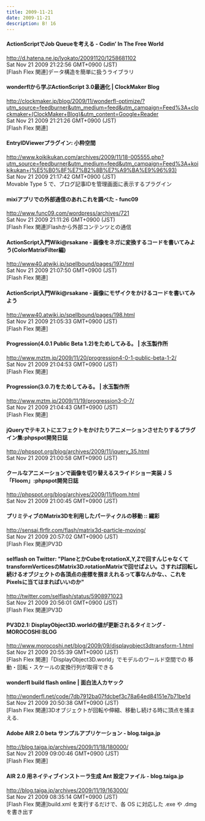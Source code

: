 ```yaml
---
title: 2009-11-21
date: 2009-11-21
description: B! 16
---
```


####  ActionScriptでJob Queueを考える - Codin’ In The Free World
http://d.hatena.ne.jp/lyokato/20091120/1258681102<br>
Sat Nov 21 2009 21:22:56 GMT+0900 (JST)<br>
[Flash Flex 関連]データ構造を簡単に扱うライブラリ


####   wonderflから学ぶActionScript 3.0最適化 | ClockMaker Blog
http://clockmaker.jp/blog/2009/11/wonderfl-optimize/?utm_source=feedburner&utm_medium=feed&utm_campaign=Feed%3A+clockmaker+(ClockMaker+Blog)&utm_content=Google+Reader<br>
Sat Nov 21 2009 21:21:26 GMT+0900 (JST)<br>
[Flash Flex 関連]


#### EntryIDViewerプラグイン: 小粋空間
http://www.koikikukan.com/archives/2009/11/18-005555.php?utm_source=feedburner&utm_medium=feed&utm_campaign=Feed%3A+koikikukan+(%E5%B0%8F%E7%B2%8B%E7%A9%BA%E9%96%93)<br>
Sat Nov 21 2009 21:17:42 GMT+0900 (JST)<br>
Movable Type 5 で、ブログ記事IDを管理画面に表示するプラグイン


####  mixiアプリでの外部通信のあれこれを調べた - func09
http://www.func09.com/wordpress/archives/721<br>
Sat Nov 21 2009 21:11:26 GMT+0900 (JST)<br>
[Flash Flex 関連]Flashから外部コンテンツとの通信


#### ActionScript入門Wiki@rsakane - 画像をネガに変換するコードを書いてみよう(ColorMatrixFilter編)
http://www40.atwiki.jp/spellbound/pages/197.html<br>
Sat Nov 21 2009 21:07:50 GMT+0900 (JST)<br>
[Flash Flex 関連]


#### ActionScript入門Wiki@rsakane - 画像にモザイクをかけるコードを書いてみよう
http://www40.atwiki.jp/spellbound/pages/198.html<br>
Sat Nov 21 2009 21:05:33 GMT+0900 (JST)<br>
[Flash Flex 関連]


#### Progression(4.0.1 Public Beta 1.2)をためしてみる。 | 水玉製作所
http://www.mztm.jp/2009/11/20/progression4-0-1-public-beta-1-2/<br>
Sat Nov 21 2009 21:04:53 GMT+0900 (JST)<br>
[Flash Flex 関連]


#### Progression(3.0.7)をためしてみる。 | 水玉製作所
http://www.mztm.jp/2009/11/19/progression3-0-7/<br>
Sat Nov 21 2009 21:04:43 GMT+0900 (JST)<br>
[Flash Flex 関連]


#### jQueryでテキストにエフェクトをかけたりアニメーションさせたりするプラグイン集:phpspot開発日誌
http://phpspot.org/blog/archives/2009/11/jquery_35.html<br>
Sat Nov 21 2009 21:00:58 GMT+0900 (JST)<br>


#### クールなアニメーションで画像を切り替えるスライドショー実装ＪＳ「Floom」:phpspot開発日誌
http://phpspot.org/blog/archives/2009/11/floom.html<br>
Sat Nov 21 2009 21:00:45 GMT+0900 (JST)<br>


#### プリミティブのMatrix3Dを利用したパーティクルの移動 :: 繊彩
http://sensai.flrflr.com/flash/matrix3d-particle-moving/<br>
Sat Nov 21 2009 20:57:02 GMT+0900 (JST)<br>
[Flash Flex 関連]PV3D


#### selflash on Twitter: "PlaneとかCubeをrotationX,Y,Zで回すんじゃなくてtransformVerticesのMatrix3D.rotationMatrixで回せばよい。さすれば回転し続けるオブジェクトの各頂点の座標を掴まえれるって事なんかな、、これをPixelsに当てはまればいいのか"
http://twitter.com/selflash/status/5908971023<br>
Sat Nov 21 2009 20:56:01 GMT+0900 (JST)<br>
[Flash Flex 関連]PV3D


#### PV3D2.1: DisplayObject3D.worldの値が更新されるタイミング - MOROCOSHI:BLOG
http://www.morocoshi.net/blog/2009/09/displayobject3dtransform-1.html<br>
Sat Nov 21 2009 20:55:39 GMT+0900 (JST)<br>
[Flash Flex 関連]「DisplayObject3D.world」でモデルのワールド空間での 移動・回転・スケールの変換行列が取得できる


#### wonderfl build flash online | 面白法人カヤック
http://wonderfl.net/code/7db7912ba07fdcbef3c78a64ed84151e7b71be1d<br>
Sat Nov 21 2009 20:50:38 GMT+0900 (JST)<br>
[Flash Flex 関連]3Dオブジェクトが回転や伸縮、移動し続ける時に頂点を捕まえる.


#### Adobe AIR 2.0 beta サンプルアプリケーション - blog.taiga.jp
http://blog.taiga.jp/archives/2009/11/18/180000/<br>
Sat Nov 21 2009 09:00:46 GMT+0900 (JST)<br>
[Flash Flex 関連]


#### AIR 2.0 用ネイティブインストーラ生成 Ant 設定ファイル - blog.taiga.jp
http://blog.taiga.jp/archives/2009/11/19/163000/<br>
Sat Nov 21 2009 08:35:14 GMT+0900 (JST)<br>
[Flash Flex 関連]build.xml を実行するだけで、各 OS に対応した .exe や .dmg を書き出す


